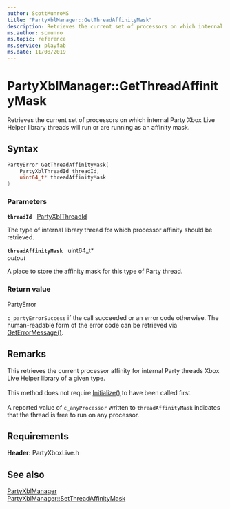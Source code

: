 ```yaml
---
author: ScottMunroMS
title: "PartyXblManager::GetThreadAffinityMask"
description: Retrieves the current set of processors on which internal Party Xbox Live Helper library threads will run or are running as an affinity mask.
ms.author: scmunro
ms.topic: reference
ms.service: playfab
ms.date: 11/08/2019
---
```


# PartyXblManager::GetThreadAffinityMask  

Retrieves the current set of processors on which internal Party Xbox Live Helper library threads will run or are running as an affinity mask.  

## Syntax  
  
```cpp
PartyError GetThreadAffinityMask(  
    PartyXblThreadId threadId,  
    uint64_t* threadAffinityMask  
)  
```  
  
### Parameters  
  
**`threadId`** &nbsp; [PartyXblThreadId](../../../enums/partyxblthreadid.md)  
  
The type of internal library thread for which processor affinity should be retrieved.  
  
**`threadAffinityMask`** &nbsp; uint64_t*  
*output*  
  
A place to store the affinity mask for this type of Party thread.  
  
  
### Return value  
PartyError
  
```c_partyErrorSuccess``` if the call succeeded or an error code otherwise. The human-readable form of the error code can be retrieved via [GetErrorMessage()](partyxblmanager_geterrormessage.md).
  
## Remarks  
  
This retrieves the current processor affinity for internal Party threads Xbox Live Helper library of a given type. <br /><br /> This method does not require [Initialize()](partyxblmanager_initialize.md) to have been called first.   <br /><br /> A reported value of ```c_anyProcessor``` written to `threadAffinityMask` indicates that the thread is free to run on any processor.
  
## Requirements  
  
**Header:** PartyXboxLive.h
  
## See also  
[PartyXblManager](../partyxblmanager.md)  
[PartyXblManager::SetThreadAffinityMask](partyxblmanager_setthreadaffinitymask.md)
  
  
